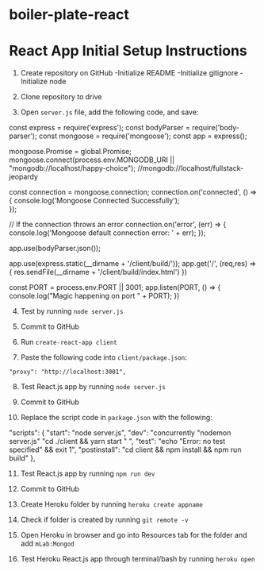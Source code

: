 # boiler-plate-react

# React App Initial Setup Instructions

1. Create repository on GitHub
    -Initialize README
    -Initialize gitignore 
    -Initialize node

2. Clone repository to drive

3. Open `server.js` file, add the following code, and save:

const express = require('express');
const bodyParser = require('body-parser');
const mongoose = require('mongoose');
const app = express();

mongoose.Promise = global.Promise;
mongoose.connect(process.env.MONGODB_URI || "mongodb://localhost/happy-choice"); //mongodb://localhost/fullstack-jeopardy

const connection = mongoose.connection;
connection.on('connected', () => {
  console.log('Mongoose Connected Successfully');    
}); 

// If the connection throws an error
connection.on('error', (err) => {  
  console.log('Mongoose default connection error: ' + err);
}); 

app.use(bodyParser.json());


app.use(express.static(__dirname + '/client/build/'));
app.get('/', (req,res) => {
    res.sendFile(__dirname + '/client/build/index.html')
  })

const PORT = process.env.PORT || 3001;
app.listen(PORT, () => {
  console.log("Magic happening on port " + PORT);
})

4. Test by running `node server.js`

5. Commit to GitHub 

6. Run `create-react-app client`

7. Paste the following code into `client/package.json`:

`"proxy": "http://localhost:3001",`

8. Test React.js app by running `node server.js`

9. Commit to GitHub

10. Replace the script code in `package.json` with the following: 

"scripts": {
    "start": "node server.js",
    "dev": "concurrently \"nodemon server.js\" \"cd ./client  && yarn start \" ",
    "test": "echo \"Error: no test specified\" && exit 1",
    "postinstall": "cd client && npm install && npm run build"
  },

11. Test React.js app by running `npm run dev`

12. Commit to GitHub

13. Create Heroku folder by running `heroku create appname`

14. Check if folder is created by running `git remote -v`

15. Open Heroku in browser and go into Resources tab for the folder and add `mLab:Mongod`

16. Test Heroku React.js app through terminal/bash by running `heroku open`